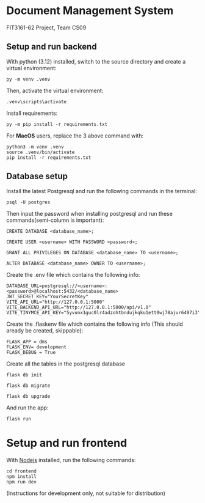 # Document Management System

FIT3161-62 Project, Team CS09


## Setup and run backend

With python (3.12) installed, switch to the source directory and create a virtual environment:

```
py -m venv .venv
```

Then, activate the virtual environment:

```
.venv\scripts\activate
```

Install requirements:

```
py -m pip install -r requirements.txt
```

For **MacOS** users, replace the 3 above command with:
```
python3 -m venv .venv
source .venv/bin/activate
pip install -r requirements.txt
```

## Database setup
Install the latest Postgresql and run the following commands in the terminal:

```
psql -U postgres
```

Then input the password when installing postgresql and run these commands(semi-column is important):

```
CREATE DATABASE <database_name>;
```
```
CREATE USER <username> WITH PASSWORD <password>;
```
```
GRANT ALL PRIVILEGES ON DATABASE <database_name> TO <username>;
```
```
ALTER DATABASE <database_name> OWNER TO <username>;
```

Create the .env file which contains the following info:
```
DATABASE_URL=postgresql://<username>:<password>@localhost:5432/<database_name>
JWT_SECRET_KEY="YourSecretKey"
VITE_API_URL="http://127.0.0.1:5000"
VITE_BACKEND_API_URL="http://127.0.0.1:5000/api/v1.0"
VITE_TINYMCE_API_KEY="5yvunx1guc0lr4adzohtbndujkqku1ett0wj78ajur6497i3"
```

Create the .flaskenv file which contains the following info (This should aready be created, skippable):

```
FLASK_APP = dms
FLASK_ENV= development
FLASK_DEBUG = True
```

Create all the tables in the postgresql database

```
flask db init
```
```
flask db migrate
```
```
flask db upgrade
```

And run the app:

```
flask run
```

# Setup and run frontend

With [Nodejs](https://nodejs.org/en/download) installed, run the following commands:
```
cd frontend
npm install
npm run dev
```

(Instructions for development only, not suitable for distribution)